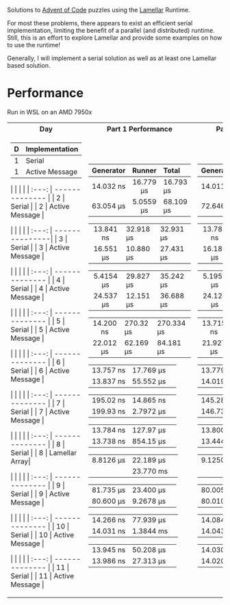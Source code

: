 Solutions to [Advent of Code](https://adventofcode.com) puzzles using the [Lamellar](https://crates.io/crates/lamellar) Runtime.

For most these problems, there appears to exist an efficient serial implementation, limiting the benefit of a parallel (and distributed) runtime.
Still, this is an effort to explore Lamellar and provide some examples on how to use the runtime!

Generally, I will implement a serial solution as well as at least one Lamellar based solution.

# Performance
Run in WSL on an AMD 7950x

<table>
<tr><th>Day</th><th>Part 1 Performance</th><th>Part 2 Performance</th></tr>
<tr><td>

|   D   | Implementation       | 
| :---: | -------------------- | 
|   1   | Serial               | 
|   1   | Active Message       | 

| | | |
| :---: | -------------- | 
|   2   | Serial         | 
|   2   | Active Message | 


| | | |
| :---: | ---------------|
|   3   | Serial         | 
|   3   | Active Message | 

| | | |
| :---: | -------------- |
|   4   | Serial         | 
|   4   | Active Message | 

| | | |
| :---: | -------------- |
|   5   | Serial         | 
|   5   | Active Message | 

| | | |
| :---: | -------------- |
|   6   | Serial         | 
|   6   | Active Message | 

| | | |
| :---: | -------------- |
|   7   | Serial         | 
|   7   | Active Message | 

| | | |
| :---: | -------------- |
|   8   | Serial         |
|   8   | Lamellar Array| 

| | | |
| :---: | -------------- |
|   9   | Serial         |
|   9   | Active Message | 

| | | |
| :---: | -------------- |
|   10  | Serial         |
|   10  | Active Message |

| | | |
| :---: | -------------- |
|   11  | Serial         |
|   11  | Active Message |



</td><td>

| Generator |  Runner  | Total |
| :-------: | :------: | :------- |
| 14.032 ns  | 16.779 µs | 16.793 µs |
| 63.054 µs  | 5.0559 µs | 68.109 µs |

| | | |
| :---: | -------------- | -------- |
| 13.841 ns | 32.918 µs | 32.931 µs |
| 16.551 µs | 10.880 µs | 27.431 µs |

| | | |
| :---: | -------------- | -------- |
| 5.4154 µs | 29.827 µs | 35.242 µs |
| 24.537 µs | 12.151 µs | 36.688 µs |

| | | |
| :---: | -------------- | -------- |
| 14.200 ns  | 270.32 µs | 270.334 µs|
| 22.012 µs  | 62.169 µs | 84.181 µs |

| | | |
| :---: | -------------- | -------- |
| 13.757 ns |  17.769 µs |
| 13.837 ns  | 55.552 µs |

| | | |
| :---: | -------------- | -------- |
| 195.02 ns |  14.865 ns |
| 199.93 ns  | 2.7972 µs |

| | | |
| :---: | -------------- | -------- |
| 13.784 ns |  127.97 µs  |
| 13.738 ns  | 854.15 µs |

| | | |
| :---: | -------------- | -------- |
| 8.8126 µs |  22.189 µs|
|           |  23.770 ms|

| | | |
| :---: | -------------- | -------- |
| 81.735 µs |  23.400 µs|
| 80.600 µs |  9.2678 µs|

| | | |
| :---: | -------------- | -------- |
| 14.266 ns | 77.939 µs |
| 14.031 ns |  1.3844 ms|

| | | |
| :---: | -------------- | -------- |
| 13.945 ns | 50.208 µs |
| 13.986 ns |  27.313 µs|


</td><td>

| Generator |  Runner  | Total |
| :-------: | :------: | :------- |
| 14.011 ns  | 283.80 µs | 283.81 µs |
| 72.646 µs  | 60.733 µs | 133.37 µs |

| | | |
| :---: | -------------- | -------- |
| 13.786 ns | 33.285 µs | 33.298 µs |
| 16.181 µs | 9.4443 µs | 27.625 µs |

| | | |
| :---: | -------------- | -------- |
| 5.1958 µs | 37.210 µs | 42.405 µs |
| 24.124 µs | 11.453 µs | 35.177 µs |

| | | |
| :---: | -------------- | -------- |
|  13.715 ns | 299.45 µs | 313.165 µs |
| 21.927 µs  | 78.105 µs| 100.032 µs |

| | | |
| :---: | -------------- | -------- |
|  13.779 ns | 38.057 µs |
| 14.019 ns  | 54.063 µs |

| | | |
| :---: | -------------- | -------- |
|  145.28 ns | 4.8219 ns |
|  146.73 ns  | 789.15 ns |

| | | |
| :---: | -------------- | -------- |
|  13.800 ns | 148.86 µs |
|  13.444 ns  | 829.43 µs |

| | | |
| :---: | -------------- | -------- |
| 9.1250 µs | 154.30 µs |
|           |  66.549 ms |

| | | |
| :---: | -------------- | -------- |
| 80.005 µs | 30.690 µs |
| 80.010 µs |  56.556 µs |

| | | |
| :---: | -------------- | -------- |
| 14.084 ns | 230.04 µs |
| 14.043 ns |  180.17 µs |

| | | |
| :---: | -------------- | -------- |
| 14.030 ns | 50.487 µs |
| 14.020 ns |  27.679 µs|


</td></tr>
</table>
